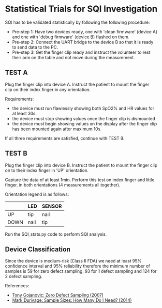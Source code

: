 # Statistical Trials for SQI Investigation

SQI has to be validated statistically by following the following procedure:

  - Pre-step 1: Have two devices ready, one with 'clean firmware' (device A) and one with 'debug firmware' (device B) flashed on them.
  - Pre-step 2: Connect the UART bridge to the device B so that it is ready to send data to the PC.
  - Pre-step 3: Get the finger clip ready and instruct the volunteer to rest their arm on the table and not move during the measurement. 
  
  
  ## TEST A
  Plug the finger clip into device A. Instruct the patient to mount the finger clip on their index finger in any orientation.
  
  Requirements: 
  - the device must run flawlessly showing both SpO2% and HR values for at least 30s. 
  - the device must stop showing values once the finger clip is dismounted
  - the device must begin showing values on the display after the finger clip has been mounted again after maximum 10s.
 
 If all three requirements are satisfied, continue with TEST B.
 
  ## TEST B
 Plug the finger clip into device B. Instruct the patient to mount the finger clip on to their index finger in 'UP' orientation. 
 
 Capture the data of at least 1min. Perform this test on index finger and little finger, in both orientations (4 measurements all together).
 
 Orientation legend is as follows:
 
 ||LED|SENSOR|
 |------|--------|--------|
 |UP|tip|nail|
 |DOWN|nail|tip|
   
Run the SQI_stats.py code to perform SQI analysis. 

## Device Classification
Since the device is medium-risk (Class II FDA) we need at least 95% confidence interval and 95% reliability therefore the minimum number of samples is 59 for zero defect sampling, 93 for 1 defect sampling and 124 for 2 defect sampling.

References:
  - [Tony Gojanovic: Zero Defect Sampling (2007)](http://asq.org/quality-progress/2007/11/basic-quality/zero-defect-sampling.html)
  - [Mark Durivage: Sample Sizes: How Many Do I Need? (2014)](https://www.qualitymag.com/articles/91991-sample-sizes-how-many-do-i-need)
